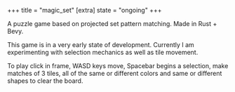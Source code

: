+++
title = "magic_set"
[extra]
state = "ongoing"
+++

A puzzle game based on projected set pattern matching. Made in Rust + Bevy.

<!-- more -->

This game is in a very early state of development. Currently I am experimenting with selection mechanics as well as tile movement.

To play click in frame, WASD keys move, Spacebar begins a selection, make matches of 3 tiles, all of the same or different colors and same or different shapes to clear the board.

<script type="module">
  import init from './magic_set.js'
  init()
</script>

